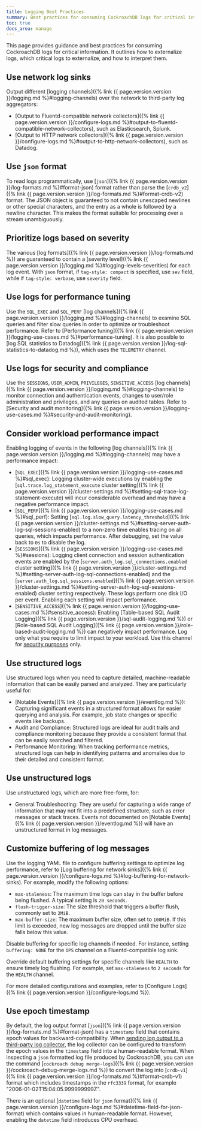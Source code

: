 ```yaml
---
title: Logging Best Practices
summary: Best practices for consuming CockroachDB logs for critical information.
toc: true
docs_area: manage
---
```


This page provides guidance and best practices for consuming CockroachDB logs for critical information. It outlines how to externalize logs, which critical logs to externalize, and how to interpret them. 

## Use network log sinks

Output different [logging channels]({% link {{ page.version.version }}/logging.md %}#logging-channels) over the network to third-party log aggregators:

 - [Output to Fluentd-compatible network collectors]({% link {{ page.version.version }}/configure-logs.md %}#output-to-fluentd-compatible-network-collectors), such as Elasticsearch, Splunk.
 - [Output to HTTP network collectors]({% link {{ page.version.version }}/configure-logs.md %}#output-to-http-network-collectors), such as Datadog. 

## Use `json` format

To read logs programmatically, use [`json`]({% link {{ page.version.version }}/log-formats.md %}#format-json) format rather than parse the [`crdb_v2`]({% link {{ page.version.version }}/log-formats.md %}#format-crdb-v2) format. The JSON object is guaranteed to not contain unescaped newlines or other special characters, and the entry as a whole is followed by a newline character. This makes the format suitable for processing over a stream unambiguously.

## Prioritize logs based on severity

The various [log formats]({% link {{ page.version.version }}/log-formats.md %}) are guaranteed to contain a [severity level]({% link {{ page.version.version }}/logging.md %}#logging-levels-severities) for each log event. With `json` format, if `tag-style: compact` is specified, use `sev` field, while if `tag-style: verbose`, use `severity` field.

## Use logs for performance tuning

Use the `SQL_EXEC` and `SQL_PERF` [log channels]({% link {{ page.version.version }}/logging.md %}#logging-channels) to examine SQL queries and filter slow queries in order to optimize or troubleshoot performance. Refer to [Performance tuning]({% link {{ page.version.version }}/logging-use-cases.md %}#performance-tuning). It is also possible to [log SQL statistics to Datadog]({% link {{ page.version.version }}/log-sql-statistics-to-datadog.md %}), which uses the `TELEMETRY` channel.

## Use logs for security and compliance

Use the `SESSIONS`, `USER_ADMIN`, `PRIVILEGES`, `SENSITIVE_ACCESS` [log channels]({% link {{ page.version.version }}/logging.md %}#logging-channels) to monitor connection and authentication events, changes to user/role administration and privileges, and any queries on audited tables. Refer to [Security and audit monitoring]({% link {{ page.version.version }}/logging-use-cases.md %}#security-and-audit-monitoring).

## Consider workload performance impact

Enabling logging of events in the following [log channels]({% link {{ page.version.version }}/logging.md %}#logging-channels) may have a performance impact:

- [`SQL_EXEC`]({% link {{ page.version.version }}/logging-use-cases.md %}#sql_exec): Logging cluster-wide executions by enabling the [`sql.trace.log_statement_execute` cluster setting]({% link {{ page.version.version }}/cluster-settings.md %}#setting-sql-trace-log-statement-execute) will incur considerable overhead and may have a negative performance impact.
- [`SQL_PERF`]({% link {{ page.version.version }}/logging-use-cases.md %}#sql_perf): Setting [`sql.log.slow_query.latency_threshold`]({% link {{ page.version.version }}/cluster-settings.md %}#setting-server-auth-log-sql-sessions-enabled) to a non-zero time enables tracing on all queries, which impacts performance. After debugging, set the value back to `0s` to disable the log.
- [`SESSIONS`]({% link {{ page.version.version }}/logging-use-cases.md %}#sessions): Logging client connection and session authentication events are enabled by the [`server.auth_log.sql_connections.enabled` cluster setting]({% link {{ page.version.version }}/cluster-settings.md %}#setting-server-auth-log-sql-connections-enabled) and the [`server.auth_log.sql_sessions.enabled`]({% link {{ page.version.version }}/cluster-settings.md %}#setting-server-auth-log-sql-sessions-enabled) cluster setting respectively. These logs perform one disk I/O per event. Enabling each setting will impact performance.
- [`SENSITIVE_ACCESS`]({% link {{ page.version.version }}/logging-use-cases.md %}#sensitive_access): Enabling [Table-based SQL Audit Logging]({% link {{ page.version.version }}/sql-audit-logging.md %}) or [Role-based SQL Audit Logging]({% link {{ page.version.version }}/role-based-audit-logging.md %}) can negatively impact performance. Log only what you require to limit impact to your workload. Use this channel for [security purposes](#use-logs-for-security-and-compliance) only.

## Use structured logs
Use structured logs when you need to capture detailed, machine-readable information that can be easily parsed and analyzed. They are particularly useful for:

- [Notable Events]({% link {{ page.version.version }}/eventlog.md %}): Capturing significant events in a structured format allows for easier querying and analysis. For example, job state changes or specific events like backups.
- Audit and Compliance: Structured logs are ideal for audit trails and compliance monitoring because they provide a consistent format that can be easily searched and filtered.
- Performance Monitoring: When tracking performance metrics, structured logs can help in identifying patterns and anomalies due to their detailed and consistent format.

## Use unstructured logs

Use unstructured logs, which are more free-form, for:

- General Troubleshooting: They are useful for capturing a wide range of information that may not fit into a predefined structure, such as error messages or stack traces. Events not documented on [Notable Events]({% link {{ page.version.version }}/eventlog.md %}) will have an unstructured format in log messages.

## Customize buffering of log messages

Use the logging YAML file to configure buffering settings to optimize log performance, refer to [Log buffering for network sinks]({% link {{ page.version.version }}/configure-logs.md %}#log-buffering-for-network-sinks). For example, modify the following options:

  - `max-staleness`: The maximum time logs can stay in the buffer before being flushed. A typical setting is `20 seconds`.
  - `flush-trigger-size`: The size threshold that triggers a buffer flush, commonly set to `2MiB`.
  - `max-buffer-size`: The maximum buffer size, often set to `100MiB`. If this limit is exceeded, new log messages are dropped until the buffer size falls below this value.

Disable buffering for specific log channels if needed. For instance, setting `buffering: NONE` for the `OPS` channel on a Fluentd-compatible log sink.

Override default buffering settings for specific channels like `HEALTH` to ensure timely log flushing. For example, set `max-staleness` to `2 seconds` for the `HEALTH` channel.

For more detailed configurations and examples, refer to [Configure Logs]({% link {{ page.version.version }}/configure-logs.md %}).

## Use epoch timestamp

By default, the log output format [`json`]({% link {{ page.version.version }}/log-formats.md %}#format-json) has a `timestamp` field that contains epoch values for backward-compatibility. When [sending log output to a third-party log collector](#use-network-log-sinks), the log collector can be configured to transform the epoch values in the `timestamp` field into a human-readable format.
When inspecting a `json` formatted log file produced by CockroachDB, you can use the command [`cockroach debug merge-logs`]({% link {{ page.version.version }}/cockroach-debug-merge-logs.md %}) to convert the log into [`crdb-v1`]({% link {{ page.version.version }}/log-formats.md %}#format-crdb-v1) format which includes timestamps in the `rfc3339` format, for example "2006-01-02T15:04:05.999999999Z".

There is an optional [`datetime` field for `json` format]({% link {{ page.version.version }}/configure-logs.md %}#datetime-field-for-json-format) which contains values in human-readable format. However, enabling the `datetime` field introduces CPU overhead.
